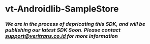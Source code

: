 # vt-Androidlib-SampleStore

### *We are in the process of depricating this SDK, and will be publishing our latest SDK Soon. Please contact support@veritrans.co.id for more information*
